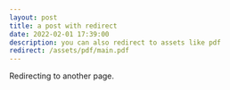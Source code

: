 ```yaml
---
layout: post
title: a post with redirect
date: 2022-02-01 17:39:00
description: you can also redirect to assets like pdf
redirect: /assets/pdf/main.pdf
---
```


Redirecting to another page.
